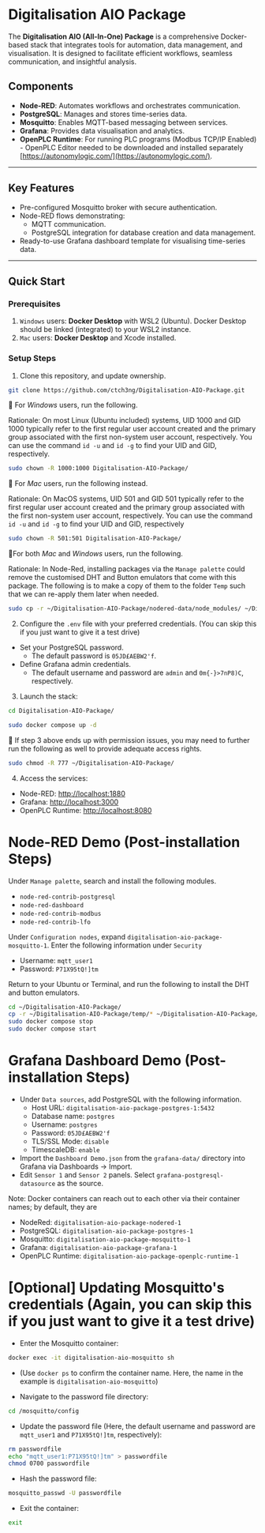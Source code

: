# Digitalisation AIO Package

The **Digitalisation AIO (All-In-One) Package** is a comprehensive Docker-based stack that integrates tools for automation, data management, and visualisation. It is designed to facilitate efficient workflows, seamless communication, and insightful analysis.

## Components
- **Node-RED**: Automates workflows and orchestrates communication.
- **PostgreSQL**: Manages and stores time-series data.
- **Mosquitto**: Enables MQTT-based messaging between services.
- **Grafana**: Provides data visualisation and analytics.
- **OpenPLC Runtime**: For running PLC programs (Modbus TCP/IP Enabled) - OpenPLC Editor needed to be downloaded and installed separately [https://autonomylogic.com/](https://autonomylogic.com/).

---

## Key Features
- Pre-configured Mosquitto broker with secure authentication.
- Node-RED flows demonstrating:
  - MQTT communication.
  - PostgreSQL integration for database creation and data management.
- Ready-to-use Grafana dashboard template for visualising time-series data.

---

## Quick Start

### Prerequisites
1. `Windows` users: **Docker Desktop** with WSL2 (Ubuntu). Docker Desktop should be linked (integrated) to your WSL2 instance.
2. `Mac` users: **Docker Desktop** and Xcode installed.

### Setup Steps
1. Clone this repository, and update ownership.
```bash
git clone https://github.com/ctch3ng/Digitalisation-AIO-Package.git
```
🚨 For *Windows* users, run the following.

Rationale: On most Linux (Ubuntu included) systems, UID 1000 and GID 1000 typically refer to the first regular user account created and the primary group associated with the first non-system user account, respectively. You can use the command `id -u` and `id -g` to find your UID and GID, respectively.

```bash
sudo chown -R 1000:1000 Digitalisation-AIO-Package/
```
🚨 For *Mac* users, run the following instead.

Rationale: On MacOS systems, UID 501 and GID 501 typically refer to the first regular user account created and the primary group associated with the first non-system user account, respectively. You can use the command `id -u` and `id -g` to find your UID and GID, respectively

```bash
sudo chown -R 501:501 Digitalisation-AIO-Package/
```
🚨For both *Mac* and *Windows* users, run the following.

Rationale: In Node-Red, installing packages via the `Manage palette` could remove the customised DHT and Button emulators that come with this package. The following is to make a copy of them to the folder `Temp` such that we can re-apply them later when needed. 

```bash
sudo cp -r ~/Digitalisation-AIO-Package/nodered-data/node_modules/ ~/Digitalisation-AIO-Package/temp
```

2. Configure the `.env` file with your preferred credentials. (You can skip this if you just want to give it a test drive)
- Set your PostgreSQL password.
  - The default password is `05JD£AEBW2'f`.
- Define Grafana admin credentials.
  - The default username and password are `admin` and `0m{-}>7nP8)C`, respectively. 
3. Launch the stack:
```bash
cd Digitalisation-AIO-Package/
```
```bash
sudo docker compose up -d
```
🚨 If step 3 above ends up with permission issues, you may need to further run the following as well to provide adequate access rights.
```bash
sudo chmod -R 777 ~/Digitalisation-AIO-Package/
```
4. Access the services:
- Node-RED: [http://localhost:1880](http://localhost:1880)
- Grafana: [http://localhost:3000](http://localhost:3000)
- OpenPLC Runtime: [http://localhost:8080](http://localhost:8080)

# Node-RED Demo (Post-installation Steps)
Under `Manage palette`, search and install the following modules.
  - `node-red-contrib-postgresql`
  - `node-red-dashboard`
  - `node-red-contrib-modbus`
  - `node-red-contrib-lfo`
    
Under `Configuration nodes`, expand `digitalisation-aio-package-mosquitto-1`. Enter the following information under `Security`
- Username: `mqtt_user1`
- Password: `P71X95tQ!]tm`

Return to your Ubuntu or Terminal, and run the following to install the DHT and button emulators.
```bash
cd ~/Digitalisation-AIO-Package/
cp -r ~/Digitalisation-AIO-Package/temp/* ~/Digitalisation-AIO-Package/nodered-data/node_modules/
sudo docker compose stop
sudo docker compose start
```


# Grafana Dashboard Demo (Post-installation Steps)
 - Under `Data sources`, add PostgreSQL with the following information.
   - Host URL: `digitalisation-aio-package-postgres-1:5432`
   - Database name: `postgres`
   - Username: `postgres`
   - Password: `05JD£AEBW2'f`
   - TLS/SSL Mode: `disable`
   - TimescaleDB: `enable`
 - Import the `Dashboard Demo.json` from the `grafana-data/` directory into Grafana via Dashboards -> Import. 
 - Edit `Sensor 1` and `Sensor 2` panels. Select `grafana-postgresql-datasource` as the source.

Note: Docker containers can reach out to each other via their container names; by default, they are
 - NodeRed: `digitalisation-aio-package-nodered-1`
 - PostgreSQL: `digitalisation-aio-package-postgres-1`
 - Mosquitto: `digitalisation-aio-package-mosquitto-1`
 - Grafana: `digitalisation-aio-package-grafana-1`
 - OpenPLC Runtime: `digitalisation-aio-package-openplc-runtime-1`

# [Optional] Updating Mosquitto's credentials (Again, you can skip this if you just want to give it a test drive)
- Enter the Mosquitto container:
```bash
docker exec -it digitalisation-aio-mosquitto sh
```
  - (Use `docker ps` to confirm the container name. Here, the name in the example is `digitalisation-aio-mosquitto`)

- Navigate to the password file directory:
```bash
cd /mosquitto/config
```
- Update the password file (Here, the default username and password are `mqtt_user1` and `P71X95tQ!]tm`, respectively):
```bash
rm passwordfile
echo "mqtt_user1:P71X95tQ!]tm" > passwordfile
chmod 0700 passwordfile
```
- Hash the password file:
```bash
mosquitto_passwd -U passwordfile
```
- Exit the container:
```bash
exit
```
